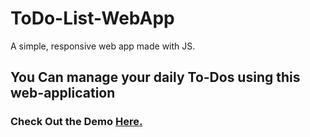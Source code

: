 # ToDo-List-WebApp
A simple, responsive web app made with JS.

## You Can manage your daily To-Dos using this web-application

### Check Out the Demo <a href="https://shrish-sharma-git.github.io/ToDo-List-WebApp/">Here.</a>
